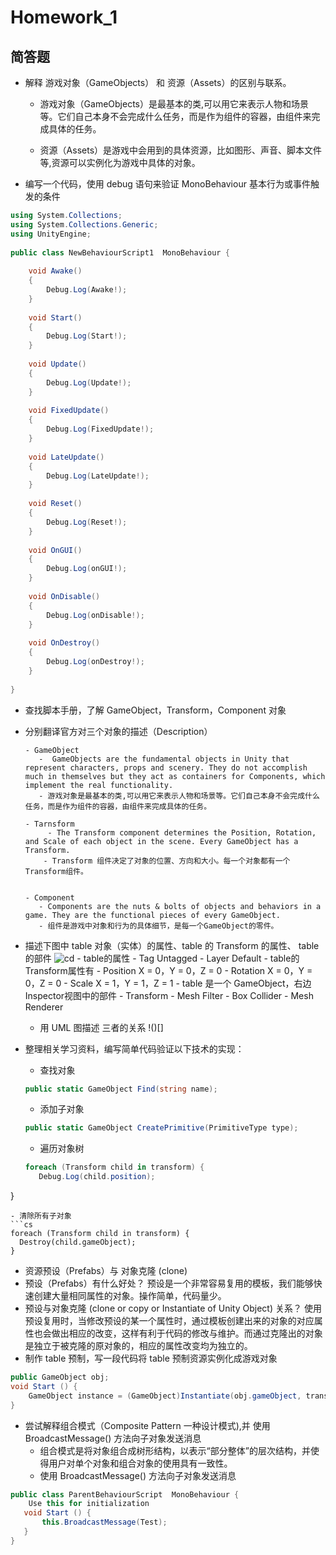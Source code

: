 # Homework_1

## 简答题

- 解释 游戏对象（GameObjects） 和 资源（Assets）的区别与联系。

     -  游戏对象（GameObjects）是最基本的类,可以用它来表示人物和场景等。它们自己本身不会完成什么任务，而是作为组件的容器，由组件来完成具体的任务。
    
     - 资源（Assets）是游戏中会用到的具体资源，比如图形、声音、脚本文件等,资源可以实例化为游戏中具体的对象。
   
- 编写一个代码，使用 debug 语句来验证 MonoBehaviour 基本行为或事件触发的条件


```cs
using System.Collections;  
using System.Collections.Generic;  
using UnityEngine;  
   
public class NewBehaviourScript1  MonoBehaviour {  
   
    void Awake()  
    {  
        Debug.Log(Awake!);  
    }  
    
    void Start()  
    {  
        Debug.Log(Start!);  
    }  
   
    void Update()  
    {  
        Debug.Log(Update!);  
    }  
    
    void FixedUpdate()  
    {  
        Debug.Log(FixedUpdate!);  
    }  
    
    void LateUpdate()  
    {  
        Debug.Log(LateUpdate!);  
    }  
    
    void Reset()  
    {  
        Debug.Log(Reset!);  
    } 
    
    void OnGUI()  
    {  
        Debug.Log(onGUI!);  
    }  
    
    void OnDisable()  
    {  
        Debug.Log(onDisable!);  
    }  
    
    void OnDestroy()  
    {  
        Debug.Log(onDestroy!);  
    }  
   
}  

```

- 查找脚本手册，了解 GameObject，Transform，Component 对象
 - 分别翻译官方对三个对象的描述（Description）
  
  
       - GameObject
          -  GameObjects are the fundamental objects in Unity that represent characters, props and scenery. They do not accomplish much in themselves but they act as containers for Components, which implement the real functionality.
          - 游戏对象是最基本的类,可以用它来表示人物和场景等。它们自己本身不会完成什么任务，而是作为组件的容器，由组件来完成具体的任务。
    
       - Tarnsform
            - The Transform component determines the Position, Rotation, and Scale of each object in the scene. Every GameObject has a Transform.
           - Transform 组件决定了对象的位置、方向和大小。每一个对象都有一个Transform组件。

    
       - Component
          - Components are the nuts & bolts of objects and behaviors in a game. They are the functional pieces of every GameObject. 
          - 组件是游戏中对象和行为的具体细节，是每一个GameObject的零件。
 
 - 描述下图中 table 对象（实体）的属性、table 的 Transform 的属性、 table 的部件
    ![cd](httpspmlpml.github.iounity3d-learningimagesch02ch02-homework.png)
       - table的属性
            - Tag  Untagged
            - Layer  Default
       - table的Transform属性有
           - Position  X = 0，Y = 0，Z = 0
          - Rotation  X = 0，Y = 0，Z = 0
          - Scale  X = 1，Y = 1，Z = 1
       -  table 是一个 GameObject，右边Inspector视图中的部件
          - Transform
          - Mesh Filter
          - Box Collider
          - Mesh Renderer
    - 用 UML 图描述 三者的关系
    !()[]
     
- 整理相关学习资料，编写简单代码验证以下技术的实现：
  - 查找对象
  ```cs
  public static GameObject Find(string name);
  ```
  - 添加子对象
  ```cs
  public static GameObject CreatePrimitive(PrimitiveType type);
  ```
  - 遍历对象树
  ```cs
  foreach (Transform child in transform) {  
     Debug.Log(child.position);  
 } 
  ```
  - 清除所有子对象
  ```cs
  foreach (Transform child in transform) {  
    Destroy(child.gameObject);  
}  
  ```
  
  
- 资源预设（Prefabs）与 对象克隆 (clone)
 - 预设（Prefabs）有什么好处？
  预设是一个非常容易复用的模板，我们能够快速创建大量相同属性的对象。操作简单，代码量少。
 - 预设与对象克隆 (clone or copy or Instantiate of Unity Object) 关系？
 使用预设复用时，当修改预设的某一个属性时，通过模板创建出来的对象的对应属性也会做出相应的改变，这样有利于代码的修改与维护。而通过克隆出的对象是独立于被克隆的原对象的，相应的属性改变均为独立的。
 - 制作 table 预制，写一段代码将 table 预制资源实例化成游戏对象
```cs
public GameObject obj;
void Start () {
    GameObject instance = (GameObject)Instantiate(obj.gameObject, transform.position, transform.rotation);
}
```
 - 尝试解释组合模式（Composite Pattern  一种设计模式),并 使用 BroadcastMessage() 方法向子对象发送消息
    - 组合模式是将对象组合成树形结构，以表示“部分整体”的层次结构，并使得用户对单个对象和组合对象的使用具有一致性。
    - 使用 BroadcastMessage() 方法向子对象发送消息
```cs
public class ParentBehaviourScript  MonoBehaviour {
    Use this for initialization
   void Start () {
       this.BroadcastMessage(Test);
   }
}
```
